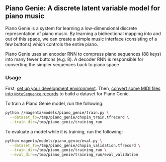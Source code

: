 ## Piano Genie: A discrete latent variable model for piano music

Piano Genie is a system for learning a low-dimensional discrete representation of piano music. By learning a bidirectional mapping into and out of this space, we can create a simple music interface (consisting of a few buttons) which controls the entire piano.

Piano Genie uses an encoder RNN to compress piano sequences (88 keys) into many fewer buttons (e.g. 8). A decoder RNN is responsible for converting the simpler sequences back to piano space

### Usage

First, [set up your development environment](/magenta#development-environment). Then, [convert some MIDI files into `NoteSequence` records](/magenta/scripts/README.md) to build a dataset for Piano Genie.

To train a Piano Genie model, run the following:

```bash
python //magenta/models/piano_genie/train.py \
  --dataset_fp=/tmp/piano_genie/chopin_train.tfrecord \
  --train_dir=/tmp/piano_genie/training_run
```

To evaluate a model while it is training, run the following:

```bash
python magenta/models/piano_genie/eval.py \
  --dataset_fp=/tmp/piano_genie/chopin_validation.tfrecord \
  --train_dir=/tmp/piano_genie/training_run \
  --eval_dir==/tmp/piano_genie/training_run/eval_validation
```
